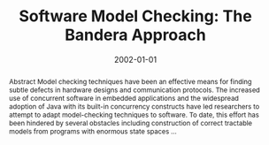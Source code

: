 ---
title: "Software Model Checking: The Bandera Approach"
abstract: "Abstract Model checking techniques have been an effective means for finding subtle defects in hardware designs and communication protocols. The increased use of concurrent software in embedded applications and the widespread adoption of Java with its built-in concurrency constructs have led researchers to attempt to adapt model-checking techniques to software. To date, this effort has been hindered by several obstacles including construction of correct tractable models from programs with enormous state spaces …"
date: 2002-01-01
venue: "Formal Methods for Open Object-Based Distributed Systems V, IFIP TC6/WG6.1 Fifth International Conference on Formal Methods for Open Object-Based Distributed Systems (FMOODS 2002), March 20-22, 2002, Enschede, The Netherlands"
paperurl: https://link.springer.com/chapter/10.1007/978-0-387-35496-5_1
authors: "Matthew B. Dwyer"
awards: ""
---